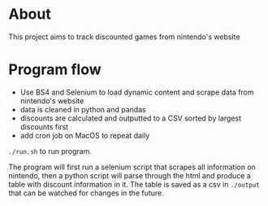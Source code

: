 # About
This project aims to track discounted games from nintendo's website

# Program flow
- Use BS4 and Selenium to load dynamic content and scrape data from nintendo's website
- data is cleaned in python and pandas
- discounts are calculated and outputted to a CSV sorted by largest discounts first
- add cron job on MacOS to repeat daily


`./run.sh` to run program.

The program will first run a selenium script that scrapes all information on nintendo, then a python script will parse through the html and produce a table with discount information in it. The table is saved as a csv in `./output` that can be watched for changes in the future.
